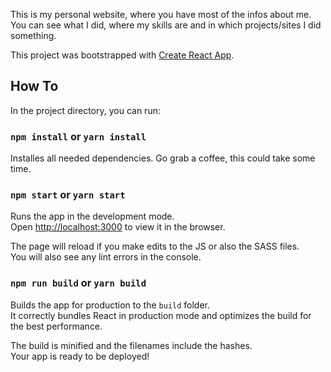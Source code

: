 This is my personal website, where you have most of the infos about me. You can see what I did, where my skills are and in which projects/sites I did something.

This project was bootstrapped with [Create React App](https://github.com/facebookincubator/create-react-app).

## How To

In the project directory, you can run:

### `npm install` or `yarn install`
Installes all needed dependencies. Go grab a coffee, this could take some time.

### `npm start` or `yarn start`

Runs the app in the development mode.<br>
Open [http://localhost:3000](http://localhost:3000) to view it in the browser.

The page will reload if you make edits to the JS or also the SASS files.<br>
You will also see any lint errors in the console.

### `npm run build` or `yarn build`

Builds the app for production to the `build` folder.<br>
It correctly bundles React in production mode and optimizes the build for the best performance.

The build is minified and the filenames include the hashes.<br>
Your app is ready to be deployed!
